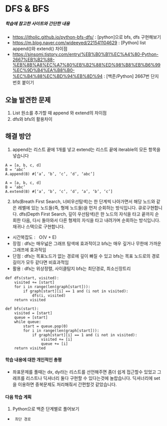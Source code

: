 # DFS & BFS
##### 학습에 참고한 사이트와 간단한 내용 
* https://itholic.github.io/python-bfs-dfs/ : [python]으로 bfs, dfs 구현해보기
* https://m.blog.naver.com/wideeyed/221541104629 : [Python] list append()와 extend() 차이점
* https://sinsomi.tistory.com/entry/%EB%B0%B1%EC%A4%80-Python-2667%EB%B2%88-%EB%8B%A8%EC%A7%80%EB%B2%88%ED%98%B8%EB%B6%99%EC%9D%B4%EA%B8%B0-%EC%B4%88%EC%BD%94%EB%8D%94 : [백준/Python] 2667번 단지번호 붙이기

## 오늘 발견한 문제 
1. List 원소를 추가할 때 append 와 extend의 차이점
2. dfs와 bfs의 활용차이

## 해결 방안 
1. append는 리스트 끝에 1개를 넣고 extend는 리스트 끝에 iterable의 모든 항목을 넣습니다
```
A = [a, b, c, d]
B = ‘abc’
A.append(B)	#[‘a’, ‘b’, ‘c’, ‘d’, ‘abc’]

A = [a, b, c, d]
B = ‘abc’
A.extend(B)	#[‘a’, ‘b’, ‘c’, ‘d’, ‘a’, ‘b’, ‘c’]
```
2. bfs(Breath First Search, 너비우선탐색)는 한 단계씩 나아가면서 해당 노드와 같은 레벨에 있는 노드들(즉, 형제 노드들)을 먼저 순회하는 방식입니다. 큐로구현합니다.
dfs(Depth First Search, 깊이 우선탐색)은 한 노드의 자식을 타고 끝까지 순회한 다음, 다시 돌아와서 다른 형제의 자식을 타고 내려가며 순회하는 방식입니다. 재귀나 스택으로 구현합니다.
- 시간복잡도 :   O(V + E)
- 장점 : dfs는 매우넓은 그래프 탐색에 효과적이고 bfs는 매우 깊거나 무한에 가까운 그래프에 효과적임
- 단점 : dfs는 목표노드가 없는 경로에 깊이 빠질 수 있고 bfs는 목표 노드로의 경로 길이가 모두 같다면 비효과적임
- 활용 : dfs는 위상정렬, 사이클탐지 bfs는 최단경로, 최소신장트리
```
def dfs(start, visited):
    visited += [start]
    for i in range(len(graph[start])):
        if graph[start][i] == 1 and (i not in visited):
            dfs(i, visited)
    return visited

def bfs(start):
    visited = [start]
    queue = [start]
    while queue:
        start = queue.pop(0)
        for i in range(len(graph[start])):
            if graph[start][i] == 1 and (i not in visited):
                visited += [i]
                queue += [i]
    return visited
```

#### 학습 내용에 대한 개인적인 총평 
- 좌표문제를 풀때는 dx, dy라는 리스트를 선언해주면 좀더 쉽게 접근할수 있었고 그래프를 리스트나 딕셔너리 둘다 구현할 수 있다는것에 놀랍습니다.
 딕셔너리에 set을 이용하면 중복문제도 처리해줘서 간편할것 같았습니다.

#### 다음 학습 계획 
1. Python으로 백준 단계별로 풀어보기
*      최단 경로
